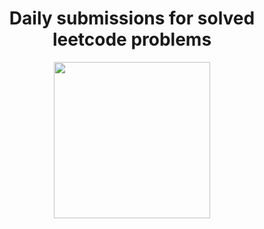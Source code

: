 <h1 align=center>
Daily submissions for solved leetcode problems
</h1>

<p align=center>
<img src=https://img.shields.io/badge/LeetCode-000000?style=for-the-badge&logo=LeetCode&logoColor=#d16c06 width=250px/>
</p>
